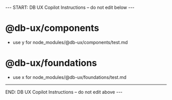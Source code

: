 --- START: DB UX Copilot Instructions – do not edit below ---

# @db-ux/components
- use y for node_modules/@db-ux/components/test.md


# @db-ux/foundations
- use x for node_modules/@db-ux/foundations/test.md


---

END: DB UX Copilot Instructions – do not edit above ---
